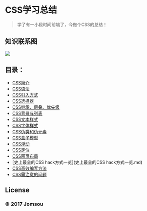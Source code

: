 # CSS学习总结
>学了有一小段时间前端了，今做个CSS的总结！

## 知识联系图
![](http://i.imgur.com/lYmcMYt.png)

## 目录：
* [CSS简介](CSS简介.md)
* [CSS语法](CSS语法.md)
* [CSS引入方式](CSS引入方式.md)
* [CSS选择器](CSS选择器.md)
* [CSS继承、层叠、优先级](CSS继承、层叠、优先级.md)
* [CSS背景与列表](CSS背景与列表.md)
* [CSS文本样式](CSS文本样式总结.md)
* [CSS字体样式](CSS字体样式总结.md)
* [CSS伪类和伪元素](CSS伪类和伪元素.md)
* [CSS盒子模型](CSS盒子模型.md)
* [CSS浮动](CSS浮动.md)
* [CSS定位](CSS定位.md)
* [CSS网页布局](CSS布局.md)
* [史上最全的CSS hack方式一览](史上最全的CSS hack方式一览.md)
* [CSS高效编写方法](CSS高效编写方法.md)
* [CSS需注意的问题](CSS需注意的问题.md)

## License

### © 2017 Jomsou